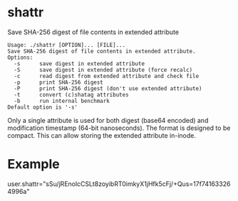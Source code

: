 # shattr
Save SHA-256 digest of file contents in extended attribute

```
Usage: ./shattr [OPTION]... [FILE]...
Save SHA-256 digest of file contents in extended attribute.
Options:
  -s      save digest in extended attribute
  -S      save digest in extended attribute (force recalc)
  -c      read digest from extended attribute and check file
  -p      print SHA-256 digest
  -P      print SHA-256 digest (don't use extended attribute)
  -t      convert (c)shatag attributes
  -b      run internal benchmark
Default option is '-s'
```

Only a single attribute is used for both digest (base64 encoded) and modification timestamp (64-bit nanoseconds). The format is designed to be compact. This can allow storing the extended attribute in-inode.

# Example
user.shattr="sSu/jREnolcCSLt8zoyibRT0imkyX1jHfk5cFj/+Qus=17f741633264996a"
